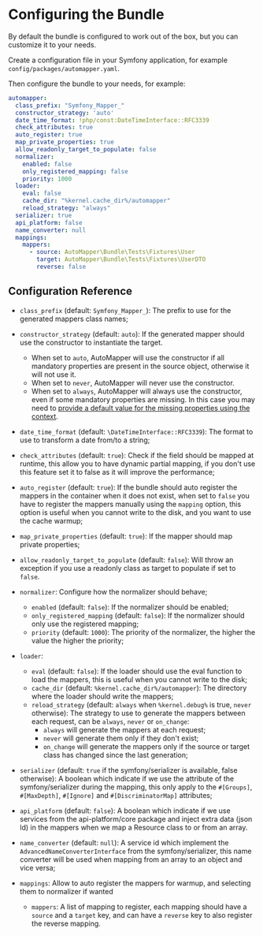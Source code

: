 # Configuring the Bundle

By default the bundle is configured to work out of the box, but you can customize it to your needs.

Create a configuration file in your Symfony application, for example `config/packages/automapper.yaml`.

Then configure the bundle to your needs, for example:

```yaml
automapper:
  class_prefix: "Symfony_Mapper_"
  constructor_strategy: 'auto'
  date_time_format: !php/const:DateTimeInterface::RFC3339
  check_attributes: true
  auto_register: true
  map_private_properties: true
  allow_readonly_target_to_populate: false
  normalizer:
    enabled: false
    only_registered_mapping: false
    priority: 1000
  loader:
    eval: false
    cache_dir: "%kernel.cache_dir%/automapper"
    reload_strategy: "always"
  serializer: true
  api_platform: false
  name_converter: null
  mappings:
    mappers:
      - source: AutoMapper\Bundle\Tests\Fixtures\User
        target: AutoMapper\Bundle\Tests\Fixtures\UserDTO
        reverse: false
```

## Configuration Reference

* `class_prefix` (default: `Symfony_Mapper_`): The prefix to use for the generated mappers class names;
* `constructor_strategy` (default: `auto`): If the generated mapper should use the constructor to instantiate the target. 
    * When set to `auto`, AutoMapper will use the constructor if all mandatory properties are present in the source object, 
      otherwise it will not use it.
    * When set to `never`, AutoMapper will never use the constructor.
    * When set to `always`, AutoMapper will always use the constructor, even if some mandatory properties are missing. 
      In this case you may need to [provide a default value for the missing properties using the context](../getting-started/context.md).

* `date_time_format` (default: `\DateTimeInterface::RFC3339`): The format to use to transform a date from/to a string;
* `check_attributes` (default: `true`): Check if the field should be mapped at runtime, this allow you to have dynamic
  partial mapping, if you don't use this feature set it to false as it will improve the performance;
* `auto_register` (default: `true`): If the bundle should auto register the mappers in the container when it does not
  exist, when set to `false` you have to register the mappers manually using the `mapping` option, this option is useful
  when you cannot write to the disk, and you want to use the cache warmup;
* `map_private_properties` (default: `true`): If the mapper should map private properties;
* `allow_readonly_target_to_populate` (default: `false`): Will throw an exception if you use a readonly class as target
  to populate if set to `false`.
* `normalizer`:  Configure how the normalizer should behave;
    * `enabled` (default: `false`): If the normalizer should be enabled;
    * `only_registered_mapping` (default: `false`): If the normalizer should only use the registered mapping;
    * `priority` (default: `1000`): The priority of the normalizer, the higher the value the higher the priority;
* `loader`:
    * `eval` (default: `false`): If the loader should use the eval function to load the mappers, this is useful when
      you cannot write to the disk;
    * `cache_dir` (default: `%kernel.cache_dir%/automapper`): The directory where the loader should write the mappers;
    * `reload_strategy` (default: `always` when `%kernel.debug%` is true, `never` otherwise): The strategy to use to 
  generate the mappers between each request, can be `always`, `never` or `on_change`:
        * `always` will generate the mappers at each request;
        * `never` will generate them only if they don't exist;
        * `on_change` will generate the mappers only if the source or target class has changed since the last generation;
* `serializer` (default: `true` if the symfony/serializer is available, false otherwise): A boolean which indicate
  if we use the attribute of the symfony/serializer during the mapping, this only apply to the `#[Groups]`, `#[MaxDepth]`,
  `#[Ignore]` and `#[DiscriminatorMap]` attributes;
* `api_platform` (default: `false`): A boolean which indicate if we use services from the api-platform/core package and
inject extra data (json ld) in the mappers when we map a Resource class to or from an array.
* `name_converter` (default: `null`): A service id which implement the `AdvancedNameConverterInterface` from the symfony/serializer,
  this name converter will be used when mapping from an array to an object and vice versa;
* `mappings`: Allow to auto register the mappers for warmup, and selecting them to normalizer if wanted
    * `mappers`: A list of mapping to register, each mapping should have a `source` and a `target` key, and can have
      a `reverse` key to also register the reverse mapping. 
